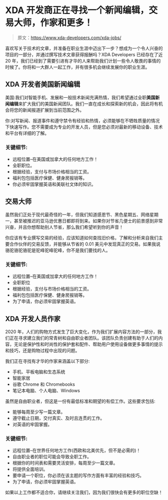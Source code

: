 # XDA 开发商正在寻找一个新闻编辑，交易大师，作家和更多！

> 原文：<https://www.xda-developers.com/xda-jobs/>

喜欢写关于技术的文章，并准备在职业生涯中迈出下一步？想成为一个令人兴奋的项目的一部分，并通过撰写技术文章获得报酬吗？XDA Developers 已经存在了近 20 年，我们已经到了需要引进有才华的人来帮助我们计划一些令人敬畏的事情的时候了。你将和一大群人一起工作，并有很多机会继续发展你的职业生涯。

## XDA 开发者美国新闻编辑

美国:我们对智能手机、发展和一般技术新闻充满热情，我们希望通过全职**美国新闻编辑**来扩大我们的美国新闻团队。我们一直在成长和探索新的机会，因此将有机会将您的新闻报道扩展到当前范围之外。

你:对写新闻、报道事件和遵守禁令有经验和热情，必须能够在不牺牲质量的情况下快速写作。您不需要成为专业的开发人员，但是您必须对最新的移动设备、技术和平台有详细的了解。

### 关键细节:

*   远程位置–在美国或加拿大的任何地方工作！
*   全职职位。
*   根据经验，支付与市场价格相当的工资。
*   福利包包括医疗保健、健身房报销等。
*   你必须牢固掌握英语和美联社文体的知识。

## 交易大师

虽然我们正处于现代最奇怪的一年，但我们知道感恩节、黑色星期五、网络星期一，甚至被推迟的亚马逊优惠日都即将到来。如果你对节省几便士的前景感到非常兴奋，并且你想帮助别人节省，那么我们希望听到你的声音！

你应该有专业撰写交易的经验，应该知道如何查找旧价格，了解和分析来自我们主要合作伙伴的交易反馈，并能够从节省的 0.01 美元中发现真正的交易。如果我说骆驼骆驼骆驼是驼峰驼峰驼峰，你不是我们要找的人。

### 关键细节:

*   远程位置–在美国或加拿大的任何地方工作！
*   全职职位
*   根据经验，支付与市场价格相当的工资。
*   福利包包括医疗保健、健身房报销等。
*   为了申请，你必须牢固掌握英语。

## XDA 开发人员作家

2020 年，人们的购物方式发生了巨大变化，作为我们扩展内容方法的一部分，我们正在寻求建立我们的常青树和自由职业者团队。该团队负责创建有助于人们的内容，无论是保护性和时尚性的保护套和配件、帮助用户使用设备做更多事情的提示和技巧，还是购物过程中出现的问题。

我们正在寻找有才华的作家来涵盖以下部分:

*   手机、平板电脑和生态系统
*   智能家居
*   谷歌 Chrome 和 Chromebooks
*   笔记本电脑、个人电脑、Windows

虽然是自由职业者，但这是一份有最低标准和期望的有偿工作。这些要求包括:

*   能够每周至少写一篇文章。
*   遵守截止日期，交付真实、及时且连贯的工作。
*   对英语的牢固掌握。

### 关键细节:

*   远程位置–在世界任何地方工作(西欧和北美优先，但不是必需的)！
*   自由职业者的职位可能会导致全职工作。
*   根据你的时间表和需要灵活安排，每周至少一篇文章。
*   将提供全面培训。
*   要申请一个职位，你必须在该主题的写作方面有丰富的经验和技巧。
*   为了申请，你必须牢固掌握英语。

如果以上工作都不适合你，请继续关注我们，因为我们很快会有更多的职位空缺！